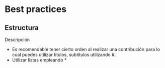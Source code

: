 # Best practices

## Estructura
Descripción
* Es recomendable tener cierto orden al realizar una contribución para lo cual puedes utilizar 
 titulos, subtitulos utilizando #. 
* Utilizar listas empleando *

